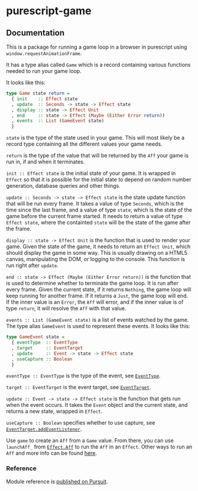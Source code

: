 # purescript-game

## Documentation

This is a package for running a game loop in a browser in purescript using
`window.requestAnimationFrame`.

It has a type alias called `Game` which is a record containing various functions
needed to run your game loop.

It looks like this:

```purescript
type Game state return =
  { init    :: Effect state
  , update  :: Seconds -> state -> Effect state
  , display :: state -> Effect Unit
  , end     :: state -> Effect (Maybe (Either Error return))
  , events  :: List (GameEvent state)
  }
```

`state` is the type of the state used in your game. This will most likely be a
record type containing all the different values your game needs.

`return` is the type of the value that will be returned by the `Aff` your game
is run in, if and when it terminates.

`init :: Effect state` is the initial state of your game. It is wrapped in
`Effect` so that it is possible for the initial state to depend on random
number generation, database queries and other things.

`update :: Seconds -> state -> Effect state` is the state update function that
will be run every frame. It takes a value of type `Seconds`, which is the time
since the last frame, and a value of type `state`, which is the state of the
game before the current frame started. It needs to return a value of type
`Effect state`, where the containted `state` will be the state of the game after
the frame.

`display :: state -> Effect Unit` is the function that is used to render your
game. Given the state of the game, it needs to return an `Effect Unit`, which
should display the game in some way. This is usually drawing on a HTML5 canvas,
manipulating the DOM, or logging to the console. This function is run right
after `update`.

`end :: state -> Effect (Maybe (Either Error return))` is the function that is
used to determine whether to terminate the game loop. It is run after every
frame. Given the current state, if it returns `Nothing`, the game loop will keep
running for another frame. If it returns a `Just`, the game loop will end. If
the inner value is an `Error`, the `Aff` will error, and if the inner value is
of type `return`, it will resolve the `Aff` with that value.

`events :: List (GameEvent state)` is a list of events watched by the game.
The type alias `GameEvent` is used to represent these events. It looks like
this:

```purescript
type GameEvent state =
  { eventType  :: EventType
  , target     :: EventTarget
  , update     :: Event -> state -> Effect state
  , useCapture :: Boolean
  }
```

`eventType :: EventType` is the type of the event, see [`EventType`](https://pursuit.purescript.org/packages/purescript-web-events/2.0.1/docs/Web.Event.Event#t:EventType).

`target :: EventTarget` is the event target, see [`EventTarget`](https://pursuit.purescript.org/packages/purescript-web-events/2.0.1/docs/Web.Event.Internal.Types#t:EventTarget).

`update :: Event -> state -> Effect state` is the function that gets run when
the event occurs. It takes the `Event` object and the current state, and returns
a new state, wrapped in `Effect`.

`useCapture :: Boolean` specifies whether to use capture, see
[`EventTarget.addEventListener`](https://developer.mozilla.org/en-US/docs/Web/API/EventTarget/addEventListener).

Use `game` to create an `Aff` from a `Game` value. From there, you can use
`launchAff_` from [`Effect.Aff`](https://pursuit.purescript.org/packages/purescript-aff/5.1.2/docs/Effect.Aff#v:launchAff_)
to run the `Aff` in an `Effect`. Other ways to run an `Aff` and more info can
be found [here](https://pursuit.purescript.org/packages/purescript-aff/5.1.2).

### Reference

Module reference is [published on Pursuit](http://pursuit.purescript.org/packages/purescript-game).
